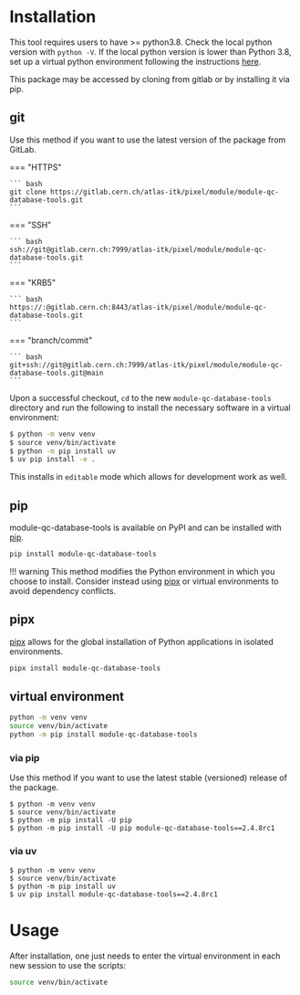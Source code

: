 # Installation

This tool requires users to have >= python3.8. Check the local python version
with `python -V`. If the local python version is lower than Python 3.8, set up a
virtual python environment following the instructions
[here](https://itk.docs.cern.ch/general/Virtual_Environments/).

This package may be accessed by cloning from gitlab or by installing it via pip.

## git

Use this method if you want to use the latest version of the package from
GitLab.

=== "HTTPS"

    ``` bash
    git clone https://gitlab.cern.ch/atlas-itk/pixel/module/module-qc-database-tools.git
    ```

=== "SSH"

    ``` bash
    ssh://git@gitlab.cern.ch:7999/atlas-itk/pixel/module/module-qc-database-tools.git
    ```

=== "KRB5"

    ``` bash
    https://:@gitlab.cern.ch:8443/atlas-itk/pixel/module/module-qc-database-tools.git
    ```

=== "branch/commit"

    ``` bash
    git+ssh://git@gitlab.cern.ch:7999/atlas-itk/pixel/module/module-qc-database-tools.git@main
    ```

Upon a successful checkout, `cd` to the new `module-qc-database-tools` directory
and run the following to install the necessary software in a virtual
environment:

```bash
$ python -m venv venv
$ source venv/bin/activate
$ python -m pip install uv
$ uv pip install -e .
```

This installs in `editable` mode which allows for development work as well.

## pip

module-qc-database-tools is available on PyPI and can be installed with
[pip](https://pip.pypa.io).

```bash
pip install module-qc-database-tools
```

<!-- prettier-ignore -->
!!! warning
    This method modifies the Python environment in which you choose to install. Consider instead using [pipx](#pipx) or virtual environments to avoid dependency conflicts.

## pipx

[pipx](https://github.com/pypa/pipx) allows for the global installation of
Python applications in isolated environments.

```bash
pipx install module-qc-database-tools
```

## virtual environment

```bash
python -m venv venv
source venv/bin/activate
python -m pip install module-qc-database-tools
```

### via pip

Use this method if you want to use the latest stable (versioned) release of the
package.

```
$ python -m venv venv
$ source venv/bin/activate
$ python -m pip install -U pip
$ python -m pip install -U pip module-qc-database-tools==2.4.8rc1
```

### via uv

```
$ python -m venv venv
$ source venv/bin/activate
$ python -m pip install uv
$ uv pip install module-qc-database-tools==2.4.8rc1
```

# Usage

After installation, one just needs to enter the virtual environment in each new
session to use the scripts:

```bash
source venv/bin/activate
```
